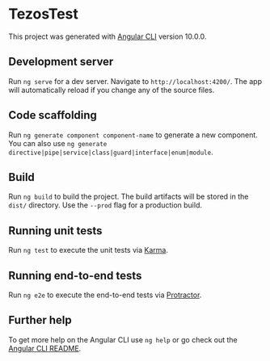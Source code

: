 # TezosTest

This project was generated with [Angular CLI](https://github.com/angular/angular-cli) version 10.0.0.

## Development server

Run `ng serve` for a dev server. Navigate to `http://localhost:4200/`. The app will automatically reload if you change any of the source files.

## Code scaffolding

Run `ng generate component component-name` to generate a new component. You can also use `ng generate directive|pipe|service|class|guard|interface|enum|module`.

## Build

Run `ng build` to build the project. The build artifacts will be stored in the `dist/` directory. Use the `--prod` flag for a production build.

## Running unit tests

Run `ng test` to execute the unit tests via [Karma](https://karma-runner.github.io).

## Running end-to-end tests

Run `ng e2e` to execute the end-to-end tests via [Protractor](http://www.protractortest.org/).

## Further help

To get more help on the Angular CLI use `ng help` or go check out the [Angular CLI README](https://github.com/angular/angular-cli/blob/master/README.md).


<!-- <div class="transaction-table">
    <table mat-table [dataSource]="dataSource">

        <ng-container matColumnDef="table-title">
            <th mat-header-cell *matHeaderCellDef colspan="4">
                <span class="table-title-text">
                    <mat-icon class="icon">history</mat-icon> Recent Transactions
                </span>
            </th>
        </ng-container>

        <ng-container matColumnDef="type">
            <th mat-header-cell *matHeaderCellDef> Type </th>
            <td mat-cell *matCellDef="let element">
                <mat-chip-list [selectable]="false">
                    <mat-chip>{{element.type}}</mat-chip>
                </mat-chip-list>
            </td>
        </ng-container>

        <ng-container matColumnDef="amount">
            <th mat-header-cell *matHeaderCellDef> Amount XTZ (USD) </th>
            <td mat-cell *matCellDef="let element">
                <span class="amount-xtz"> {{element.amount | number:'1.1-1'}} XTZ</span>
                <span class="amount-usd"> {{element.amount | number:'1.1-1'}} USD</span>
            </td>
        </ng-container>

        <ng-container matColumnDef="date">
            <th mat-header-cell *matHeaderCellDef> Date </th>
            <td mat-cell *matCellDef="let element"> {{element.date | date:'MMM d yyyy, hh:mm'}} </td>
        </ng-container>

        <ng-container matColumnDef="address">
            <th mat-header-cell *matHeaderCellDef> Address </th>
            <td mat-cell *matCellDef="let element">
                {{ showEllipsis(element.address) }}
            </td>
        </ng-container>

        <tr mat-header-row *matHeaderRowDef="['table-title']; sticky: true"></tr>
        <tr mat-header-row *matHeaderRowDef="columns; sticky: true"></tr>
        <tr mat-row *matRowDef="let row; columns: columns;"></tr>
    </table>
</div> -->

<!-- <div class="transaction-table" fxLayout="columns wrap">
    <div class="header-title" fxFlexFill>
        <span class="table-title" fxLayoutAlign="start center">
            <mat-icon class="icon">history</mat-icon> Recent Transactions
        </span>
    </div>
    <div class="headers" fxFlexFill fxLayoutGap="12px">
        <span fxFlex *ngFor="let header of headers">{{ header }}</span>
    </div>
    <div class="body" fxFlexFill fxLayout="columns wrap">
        <div class="row" fxFlexFill fxLayout="row wrap" fxLayoutGap="12px" *ngFor="let transaction of dataSource">
            <div fxFlex>
                <mat-chip-list [selectable]="false">
                    <mat-chip>{{transaction.type}}</mat-chip>
                </mat-chip-list>
            </div>
            <div class="amounts" fxFlex>
                <span> {{transaction.amount | number:'1.1-1'}} XTZ</span>
                <span class="conversion"> {{transaction.amount | number:'1.1-1'}} USD</span>
            </div>
            <div fxFlex>{{ transaction.date | date:'MMM d yyyy, hh:mm' }}</div>
            <div fxFlex>{{ showEllipsis(transaction.address) }}</div>
        </div>
    </div>
</div> -->

